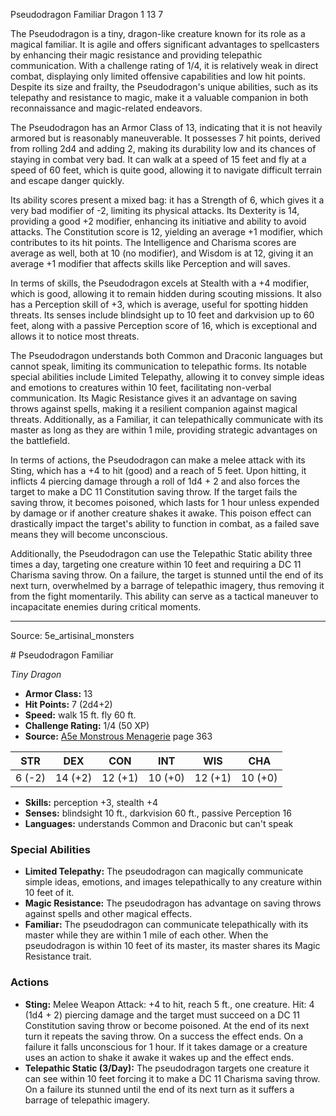 <MonsterName/>Pseudodragon Familiar</MonsterName>
<CreatureType/>Dragon</CreatureType>
<CR/>1</CR>
<AC/>13</AC>
<HP/>7</HP>
<summary>The Pseudodragon is a tiny, dragon-like creature known for its role as a magical familiar. It is agile and offers significant advantages to spellcasters by enhancing their magic resistance and providing telepathic communication. With a challenge rating of 1/4, it is relatively weak in direct combat, displaying only limited offensive capabilities and low hit points. Despite its size and frailty, the Pseudodragon's unique abilities, such as its telepathy and resistance to magic, make it a valuable companion in both reconnaissance and magic-related endeavors.</summary>

<detail>

The Pseudodragon has an Armor Class of 13, indicating that it is not heavily armored but is reasonably maneuverable. It possesses 7 hit points, derived from rolling 2d4 and adding 2, making its durability low and its chances of staying in combat very bad. It can walk at a speed of 15 feet and fly at a speed of 60 feet, which is quite good, allowing it to navigate difficult terrain and escape danger quickly. 

Its ability scores present a mixed bag: it has a Strength of 6, which gives it a very bad modifier of -2, limiting its physical attacks. Its Dexterity is 14, providing a good +2 modifier, enhancing its initiative and ability to avoid attacks. The Constitution score is 12, yielding an average +1 modifier, which contributes to its hit points. The Intelligence and Charisma scores are average as well, both at 10 (no modifier), and Wisdom is at 12, giving it an average +1 modifier that affects skills like Perception and will saves.

In terms of skills, the Pseudodragon excels at Stealth with a +4 modifier, which is good, allowing it to remain hidden during scouting missions. It also has a Perception skill of +3, which is average, useful for spotting hidden threats. Its senses include blindsight up to 10 feet and darkvision up to 60 feet, along with a passive Perception score of 16, which is exceptional and allows it to notice most threats.

The Pseudodragon understands both Common and Draconic languages but cannot speak, limiting its communication to telepathic forms. Its notable special abilities include Limited Telepathy, allowing it to convey simple ideas and emotions to creatures within 10 feet, facilitating non-verbal communication. Its Magic Resistance gives it an advantage on saving throws against spells, making it a resilient companion against magical threats. Additionally, as a Familiar, it can telepathically communicate with its master as long as they are within 1 mile, providing strategic advantages on the battlefield.

In terms of actions, the Pseudodragon can make a melee attack with its Sting, which has a +4 to hit (good) and a reach of 5 feet. Upon hitting, it inflicts 4 piercing damage through a roll of 1d4 + 2 and also forces the target to make a DC 11 Constitution saving throw. If the target fails the saving throw, it becomes poisoned, which lasts for 1 hour unless expended by damage or if another creature shakes it awake. This poison effect can drastically impact the target's ability to function in combat, as a failed save means they will become unconscious.

Additionally, the Pseudodragon can use the Telepathic Static ability three times a day, targeting one creature within 10 feet and requiring a DC 11 Charisma saving throw. On a failure, the target is stunned until the end of its next turn, overwhelmed by a barrage of telepathic imagery, thus removing it from the fight momentarily. This ability can serve as a tactical maneuver to incapacitate enemies during critical moments.</detail>



---

Source: 5e_artisinal_monsters

<statblock>
# Pseudodragon Familiar

*Tiny* *Dragon*

- **Armor Class:** 13
- **Hit Points:** 7 (2d4+2)
- **Speed:** walk 15 ft. fly 60 ft.
- **Challenge Rating:** 1/4 (50 XP)
- **Source:** [A5e Monstrous Menagerie](https://enpublishingrpg.com/products/level-up-monstrous-menagerie-a5e) page 363

| STR | DEX | CON | INT | WIS | CHA |
| --- | --- | --- | --- | --- | --- |
| 6 (-2) | 14 (+2) | 12 (+1) | 10 (+0) | 12 (+1) | 10 (+0) |

- **Skills:** perception +3, stealth +4
- **Senses:** blindsight 10 ft., darkvision 60 ft., passive Perception 16
- **Languages:** understands Common and Draconic but can't speak

### Special Abilities

- **Limited Telepathy:** The pseudodragon can magically communicate simple ideas, emotions, and images telepathically to any creature within 10 feet of it.
- **Magic Resistance:** The pseudodragon has advantage on saving throws against spells and other magical effects.
- **Familiar:** The pseudodragon can communicate telepathically with its master while they are within 1 mile of each other. When the pseudodragon is within 10 feet of its master, its master shares its Magic Resistance trait.

### Actions

- **Sting:** Melee Weapon Attack: +4 to hit, reach 5 ft., one creature. Hit: 4 (1d4 + 2) piercing damage  and the target must succeed on a DC 11 Constitution saving throw or become poisoned. At the end of its next turn  it repeats the saving throw. On a success  the effect ends. On a failure  it falls unconscious for 1 hour. If it takes damage  or a creature uses an action to shake it awake  it wakes up  and the effect ends.
- **Telepathic Static (3/Day):** The pseudodragon targets one creature it can see within 10 feet  forcing it to make a DC 11 Charisma saving throw. On a failure  its stunned until the end of its next turn as it suffers a barrage of telepathic imagery.


</statblock>


